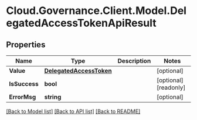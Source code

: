 # Cloud.Governance.Client.Model.DelegatedAccessTokenApiResult
## Properties

Name | Type | Description | Notes
------------ | ------------- | ------------- | -------------
**Value** | [**DelegatedAccessToken**](DelegatedAccessToken.md) |  | [optional] 
**IsSuccess** | **bool** |  | [optional] [readonly] 
**ErrorMsg** | **string** |  | [optional] 

[[Back to Model list]](../README.md#documentation-for-models) [[Back to API list]](../README.md#documentation-for-api-endpoints) [[Back to README]](../README.md)

